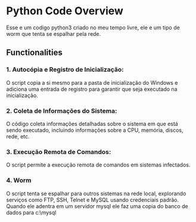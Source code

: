 # Python Code Overview
Esse e um codigo python3 criado no meu tempo livre, ele e um tipo de worm que tenta se espalhar pela rede.

## Functionalities

### 1. Autocópia e Registro de Inicialização:
O script copia a si mesmo para a pasta de inicialização do Windows e adiciona uma entrada de registro para garantir que seja executado na inicialização.

### 2. Coleta de Informações do Sistema:
O código coleta informações detalhadas sobre o sistema em que está sendo executado, incluindo informações sobre a CPU, memória, discos, rede, etc.

### 3. Execução Remota de Comandos:
O script permite a execução remota de comandos em sistemas infectados.

### 4. Worm
O script tenta se espalhar para outros sistemas na rede local, explorando serviços como FTP, SSH, Telnet e MySQL usando credenciais padrão.
Quando ele adentra em um servidor mysql ele faz uma copia do banco de dados para c:\\mysql

